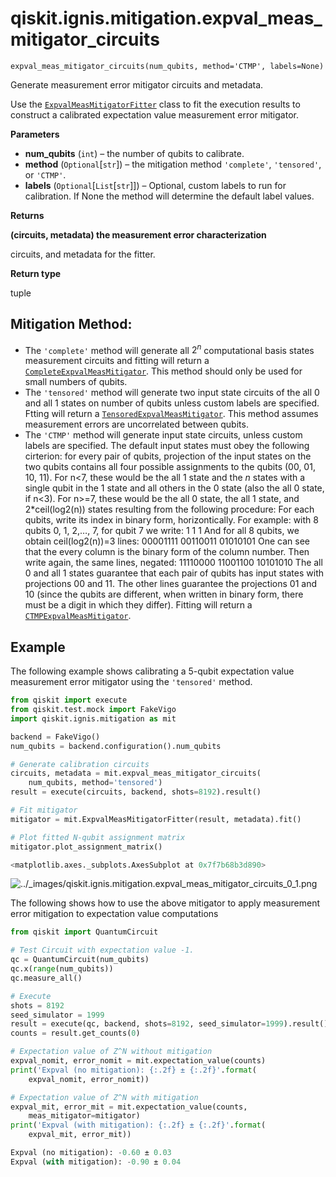 # qiskit.ignis.mitigation.expval\_meas\_mitigator\_circuits

`expval_meas_mitigator_circuits(num_qubits, method='CTMP', labels=None)`

Generate measurement error mitigator circuits and metadata.

Use the [`ExpvalMeasMitigatorFitter`](qiskit.ignis.mitigation.ExpvalMeasMitigatorFitter#qiskit.ignis.mitigation.ExpvalMeasMitigatorFitter "qiskit.ignis.mitigation.ExpvalMeasMitigatorFitter") class to fit the execution results to construct a calibrated expectation value measurement error mitigator.

**Parameters**

*   **num\_qubits** (`int`) – the number of qubits to calibrate.
*   **method** (`Optional`\[`str`]) – the mitigation method `'complete'`, `'tensored'`, or `'CTMP'`.
*   **labels** (`Optional`\[`List`\[`str`]]) – Optional, custom labels to run for calibration. If None the method will determine the default label values.

**Returns**

**(circuits, metadata) the measurement error characterization**

circuits, and metadata for the fitter.

**Return type**

tuple

## Mitigation Method:

*   The `'complete'` method will generate all $2^n$ computational basis states measurement circuits and fitting will return a [`CompleteExpvalMeasMitigator`](qiskit.ignis.mitigation.CompleteExpvalMeasMitigator#qiskit.ignis.mitigation.CompleteExpvalMeasMitigator "qiskit.ignis.mitigation.CompleteExpvalMeasMitigator"). This method should only be used for small numbers of qubits.
*   The `'tensored'` method will generate two input state circuits of the all 0 and all 1 states on number of qubits unless custom labels are specified. Ftting will return a [`TensoredExpvalMeasMitigator`](qiskit.ignis.mitigation.TensoredExpvalMeasMitigator#qiskit.ignis.mitigation.TensoredExpvalMeasMitigator "qiskit.ignis.mitigation.TensoredExpvalMeasMitigator"). This method assumes measurement errors are uncorrelated between qubits.
*   The `'CTMP'` method will generate input state circuits, unless custom labels are specified. The default input states must obey the following cirterion: for every pair of qubits, projection of the input states on the two qubits contains all four possible assignments to the qubits (00, 01, 10, 11). For n\<7, these would be the all 1 state and the $n$ states with a single qubit in the 1 state and all others in the 0 state (also the all 0 state, if n\<3). For n>=7, these would be the all 0 state, the all 1 state, and 2\*ceil(log2(n)) states resulting from the following procedure: For each qubits, write its index in binary form, horizontically. For example: with 8 qubits 0, 1, 2,…, 7, for qubit 7 we write: 1 1 1 And for all 8 qubits, we obtain ceil(log2(n))=3 lines: 00001111 00110011 01010101 One can see that the every column is the binary form of the column number. Then write again, the same lines, negated: 11110000 11001100 10101010 The all 0 and all 1 states guarantee that each pair of qubits has input states with projections 00 and 11. The other lines guarantee the projections 01 and 10 (since the qubits are different, when written in binary form, there must be a digit in which they differ). Fitting will return a [`CTMPExpvalMeasMitigator`](qiskit.ignis.mitigation.CTMPExpvalMeasMitigator#qiskit.ignis.mitigation.CTMPExpvalMeasMitigator "qiskit.ignis.mitigation.CTMPExpvalMeasMitigator").

## Example

The following example shows calibrating a 5-qubit expectation value measurement error mitigator using the `'tensored'` method.

```python
from qiskit import execute
from qiskit.test.mock import FakeVigo
import qiskit.ignis.mitigation as mit

backend = FakeVigo()
num_qubits = backend.configuration().num_qubits

# Generate calibration circuits
circuits, metadata = mit.expval_meas_mitigator_circuits(
    num_qubits, method='tensored')
result = execute(circuits, backend, shots=8192).result()

# Fit mitigator
mitigator = mit.ExpvalMeasMitigatorFitter(result, metadata).fit()

# Plot fitted N-qubit assignment matrix
mitigator.plot_assignment_matrix()
```

```python
<matplotlib.axes._subplots.AxesSubplot at 0x7f7b68b3d890>
```

![../\_images/qiskit.ignis.mitigation.expval\_meas\_mitigator\_circuits\_0\_1.png](/images/api/qiskit/0.28/qiskit.ignis.mitigation.expval_meas_mitigator_circuits_0_1.png)

The following shows how to use the above mitigator to apply measurement error mitigation to expectation value computations

```python
from qiskit import QuantumCircuit

# Test Circuit with expectation value -1.
qc = QuantumCircuit(num_qubits)
qc.x(range(num_qubits))
qc.measure_all()

# Execute
shots = 8192
seed_simulator = 1999
result = execute(qc, backend, shots=8192, seed_simulator=1999).result()
counts = result.get_counts(0)

# Expectation value of Z^N without mitigation
expval_nomit, error_nomit = mit.expectation_value(counts)
print('Expval (no mitigation): {:.2f} ± {:.2f}'.format(
    expval_nomit, error_nomit))

# Expectation value of Z^N with mitigation
expval_mit, error_mit = mit.expectation_value(counts,
    meas_mitigator=mitigator)
print('Expval (with mitigation): {:.2f} ± {:.2f}'.format(
    expval_mit, error_mit))
```

```python
Expval (no mitigation): -0.60 ± 0.03
Expval (with mitigation): -0.90 ± 0.04
```
